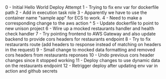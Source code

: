 0 - Initial Hello World Deploy Attempt
1 - Trying to fix env var for dockerfile path
2 - Add in execution task role
3 - Apparently we have to use the container name "sample app" for ECS to work.
4 - Need to make a corresponding change to the aws action ^
5 - Update dockerfile to point to new unison project
6 - Wire up a mocked restaurants handler and health check handler
7 - Try pointing frontend to AWS Gateway and also update backend to provide cors headers for restaurants endpoint
8 - Try to fix restaurants route (add headers to response instead of matching on headers in the request)
9 - Small change to mocked data formatting and removed cors headers from restaurants reponses
10 - Undo previous cors header changes since it stopped working
11 - Deploy changes to use dynamic data on the restaurants endpoint
12 - Retrigger deploy after updating env var in action and github secrets